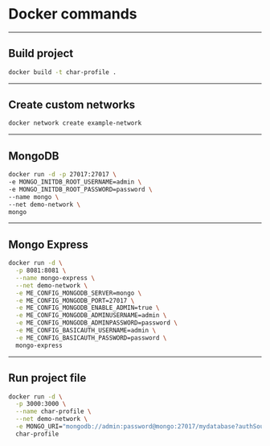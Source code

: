 # Docker commands

---

## Build project

```bash
docker build -t char-profile .
```

---

## Create custom networks

```bash
docker network create example-network
```

---

## MongoDB

```bash
docker run -d -p 27017:27017 \
-e MONGO_INITDB_ROOT_USERNAME=admin \
-e MONGO_INITDB_ROOT_PASSWORD=password \
--name mongo \
--net demo-network \
mongo
```

---

## Mongo Express

```bash
docker run -d \
  -p 8081:8081 \
  --name mongo-express \
  --net demo-network \
  -e ME_CONFIG_MONGODB_SERVER=mongo \
  -e ME_CONFIG_MONGODB_PORT=27017 \
  -e ME_CONFIG_MONGODB_ENABLE_ADMIN=true \
  -e ME_CONFIG_MONGODB_ADMINUSERNAME=admin \
  -e ME_CONFIG_MONGODB_ADMINPASSWORD=password \
  -e ME_CONFIG_BASICAUTH_USERNAME=admin \
  -e ME_CONFIG_BASICAUTH_PASSWORD=password \
  mongo-express
```

---

## Run project file

```bash
docker run -d \
  -p 3000:3000 \
  --name char-profile \
  --net demo-network \
  -e MONGO_URI="mongodb://admin:password@mongo:27017/mydatabase?authSource=admin" \
  char-profile
```

